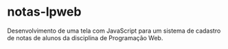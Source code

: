 # notas-lpweb
Desenvolvimento de uma tela com JavaScript para um sistema de cadastro de notas de alunos da disciplina de Programação Web.
